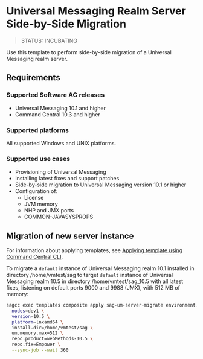 <!-- Copyright 2013 - 2020 Software AG, Darmstadt, Germany and/or its licensors

   SPDX-License-Identifier: Apache-2.0

    Licensed under the Apache License, Version 2.0 (the "License");
    you may not use this file except in compliance with the License.
    You may obtain a copy of the License at

        http://www.apache.org/licenses/LICENSE-2.0

    Unless required by applicable law or agreed to in writing, software
    distributed under the License is distributed on an "AS IS" BASIS,
     WITHOUT WARRANTIES OR CONDITIONS OF ANY KIND, either express or implied.
     See the License for the specific language governing permissions and

     limitations under the License.                                                  

-->

# Universal Messaging Realm Server Side-by-Side Migration

> STATUS: INCUBATING

Use this template to perform side-by-side migration of a Universal Messaging realm server.

## Requirements

### Supported Software AG releases

* Universal Messaging 10.1 and higher
* Command Central 10.3 and higher

### Supported platforms

All supported Windows and UNIX platforms.

### Supported use cases

* Provisioning of Universal Messaging 
* Installing latest fixes and support patches
* Side-by-side migration to Universal Messaging version 10.1 or higher
* Configuration of:
  * License
  * JVM memory
  * NHP and JMX ports
  * COMMON-JAVASYSPROPS


## Migration of new server instance

For information about applying templates, see [Applying template using Command Central CLI](https://github.com/SoftwareAG/sagdevops-templates/wiki/Using-default-templates#applying-template-using-command-central-cli).

To migrate a `default` instance of Universal Messaging realm 10.1 installed in directory /home/vmtest/sag
to target `default` instance of Universal Messaging realm 10.5 in directory /home/vmtest/sag_10.5 with all latest fixes,
listening on default ports 9000 and 9988 (JMX), with 512 MB of memory:

```bash
sagcc exec templates composite apply sag-um-server-migrate environment.mode=migration \ 
  nodes=dev1 \
  version=10.5 \
  platform=lnxamd64 \
  install.dir=/home/vmtest/sag \
  um.memory.max=512 \
  repo.product=webMethods-10.5 \
  repo.fix=Empower \
  --sync-job --wait 360
```
